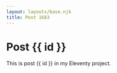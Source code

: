 ```yaml
---
layout: layouts/base.njk
title: Post 1683
---
```


# Post {{ id }}

This is post {{ id }} in my Eleventy project.
